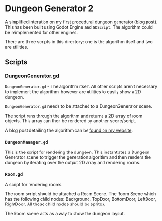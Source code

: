 # Dungeon Generator 2
A simplified interation on my first procedural dungeon generator ([blog post](https://ingram.technology/blogs/29-01-2023-procedural-dungeon-generation.html)). This has been built using Godot Engine and `GDScript`. The algorithm could be reimplemented for other engines.

There are three scripts in this directory: one is the algorithm itself and two are utilities.

## Scripts
### DungeonGenerator.gd
`DungeonGenerator.gd` - The algorithm itself. All other scripts aren't necessary to implement the algorithm, however are utilities to easily show a 2D dungeon. 

`DungeonGenerator.gd` needs to be attached to a DungeonGenerator scene.

The script runs through the algorithm and returns a 2D array of room objects. This array can then be rendered by another scene/script.

A blog post detailing the algorithm can be [found on my website](https://ingram.technology/blogs/09-07-2023-procedural-dungeon-gen-two.htm).

### `DungeonManager.gd`
This is the script for rendering the dungeon. This instantiates a Dungeon Generator scene to trigger the generation algorithm and then renders the dungeon by iterating over the output 2D array and rendering rooms.

### `Room.gd`
A script for rendering rooms. 

The room script should be attached a Room Scene. The Room Scene which has the following child nodes: Background, TopDoor, BottomDoor, LeftDoor, RightDoor. All these child nodes should be sprites. 

The Room scene acts as a way to show the dungeon layout.
